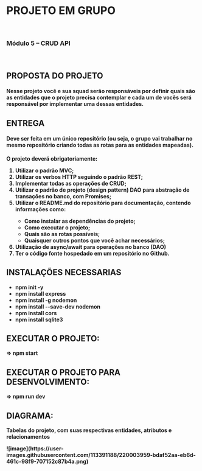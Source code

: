 <h1>PROJETO EM GRUPO</h1>

<br>
<b>
  
<h3>Módulo 5 – CRUD API</h3><br>

<h2>PROPOSTA DO PROJETO</h2>
<p><h4>Nesse projeto você e sua squad serão responsáveis por definir quais são as entidades que o projeto precisa contemplar e cada um de vocês será responsável por implementar uma dessas entidades.</h4></p>

<h2>ENTREGA</h2>

<p><h4>Deve ser feita em um único repositório (ou seja, o grupo vai trabalhar no mesmo repositório criando todas as rotas para as entidades mapeadas).</h4></p>

O projeto deverá obrigatoriamente:
<ol>
<li> Utilizar o padrão MVC;</li>
<li> Utilizar os verbos HTTP seguindo o padrão REST;</li>
<li> Implementar todas as operações de CRUD;</li>
<li> Utilizar o padrão de projeto (design pattern) DAO para abstração de transações no banco, com Promises;</li>
<li> Utilizar o README.md do repositório para documentação, contendo informações como:</li>
<ul>
<li> Como instalar as dependências do projeto;</li>
<li> Como executar o projeto;</li>
<li> Quais são as rotas possíveis;</li>
<li> Quaisquer outros pontos que você achar necessários;</li>
</ul>
<li> Utilização de async/await para operações no banco (DAO)</li>
<li> Ter o código fonte hospedado em um repositório no Github.</li>
</ol>

<h2>INSTALAÇÕES NECESSARIAS</h2>
<ul>
<li> npm init -y</li>
<li> npm install express</li>
<li> npm install -g nodemon</li>
<li> npm install --save-dev nodemon</li>
<li> npm install cors</li>
<li> npm install sqlite3</li>
</ul>

<h2>EXECUTAR O PROJETO:</h2>
<p>⇒ npm start</p>

<h2>EXECUTAR O PROJETO PARA DESENVOLVIMENTO:</h2>
<p>⇒ npm run dev</p>

<h2>DIAGRAMA:</h2>
<p> Tabelas do projeto, com suas respectivas entidades, atributos e relacionamentos</p>
![image](https://user-images.githubusercontent.com/113391188/220003959-bdaf52aa-eb6d-461c-98f9-707152c87b4a.png)




</b>
